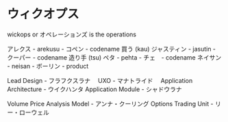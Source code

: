 # ウィクオプス
wickops or オペレーションズ is the operations

アレクス - arekusu - コペン - codename 買う (kau)
ジャスティン - jasutin - クーパー - codename 造り手 (tsu)
ペタ - pehta - チェ　- codename
ネイサン - neisan - ボーリン - product

Lead Design - フラフクスラナ　
UXO - マナトライド　
Application Architecture - ウイクハンタ
Application Module - シャドウラナ

Volume Price Analysis Model - アンナ・クーリング
Options Trading Unit - リー・ローウェル






